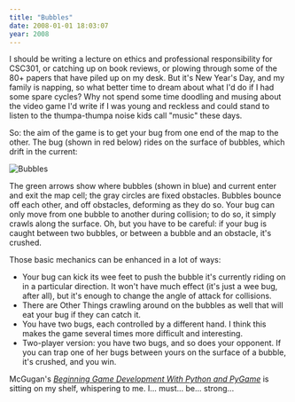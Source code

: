 ```yaml
---
title: "Bubbles"
date: 2008-01-01 18:03:07
year: 2008
---
```

I should be writing a lecture on ethics and professional responsibility for CSC301, or catching up on book reviews, or plowing through some of the 80+ papers that have piled up on my desk. But it's New Year's Day, and my family is napping, so what better time to dream about what I'd do if I had some spare cycles? Why not spend some time doodling and musing about the video game I'd write if I was young and reckless and could stand to listen to the thumpa-thumpa noise kids call "music" these days.

So: the aim of the game is to get your bug from one end of the map to the other. The bug (shown in red below) rides on the surface of bubbles, which drift in the current:

<img alt="Bubbles" id="image1286" src="{{site.github.url}}/files/2008/01/bubbles.png" />

The green arrows show where bubbles (shown in blue) and current enter and exit the map cell; the gray circles are fixed obstacles. Bubbles bounce off each other, and off obstacles, deforming as they do so.  Your bug can only move from one bubble to another during collision; to do so, it simply crawls along the surface. Oh, but you have to be careful: if your bug is caught between two bubbles, or between a bubble and an obstacle, it's crushed.

Those basic mechanics can be enhanced in a lot of ways:
<ul>
	<li>Your bug can kick its wee feet to push the bubble it's currently riding on in a particular direction. It won't have much effect (it's just a wee bug, after all), but it's enough to change the angle of attack for collisions.</li>
	<li>There are Other Things crawling around on the bubbles as well that will eat your bug if they can catch it.</li>
	<li>You have two bugs, each controlled by a different hand. I think this makes the game several times more difficult and interesting.</li>
	<li>Two-player version: you have two bugs, and so does your opponent. If you can trap one of her bugs between yours on the surface of a bubble, it's crushed, and you win.</li>
</ul>
McGugan's <a href="http://www.amazon.com/Beginning-Game-Development-Python-Pygame/dp/1590598725"><em>Beginning Game Development With Python and PyGame</em></a> is sitting on my shelf, whispering to me.  I... must... be... strong...
